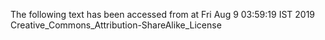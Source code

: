 The following text has been accessed from at Fri Aug 9 03:59:19 IST 2019
Creative_Commons_Attribution-ShareAlike_License
